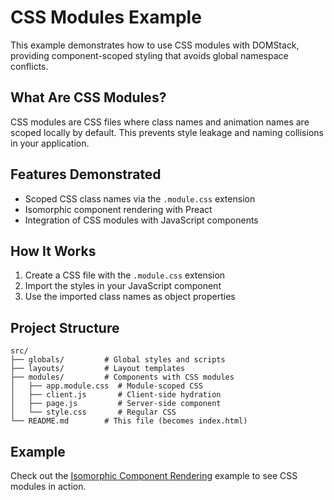# CSS Modules Example

This example demonstrates how to use CSS modules with DOMStack, providing component-scoped styling that avoids global namespace conflicts.

## What Are CSS Modules?

CSS modules are CSS files where class names and animation names are scoped locally by default. This prevents style leakage and naming collisions in your application.

## Features Demonstrated

- Scoped CSS class names via the `.module.css` extension
- Isomorphic component rendering with Preact
- Integration of CSS modules with JavaScript components

## How It Works

1. Create a CSS file with the `.module.css` extension
2. Import the styles in your JavaScript component
3. Use the imported class names as object properties

## Project Structure

```
src/
├── globals/         # Global styles and scripts
├── layouts/         # Layout templates
├── modules/         # Components with CSS modules
│   ├── app.module.css  # Module-scoped CSS
│   ├── client.js       # Client-side hydration
│   ├── page.js         # Server-side component
│   └── style.css       # Regular CSS
└── README.md        # This file (becomes index.html)
```

## Example

Check out the [Isomorphic Component Rendering](./modules/) example to see CSS modules in action.
